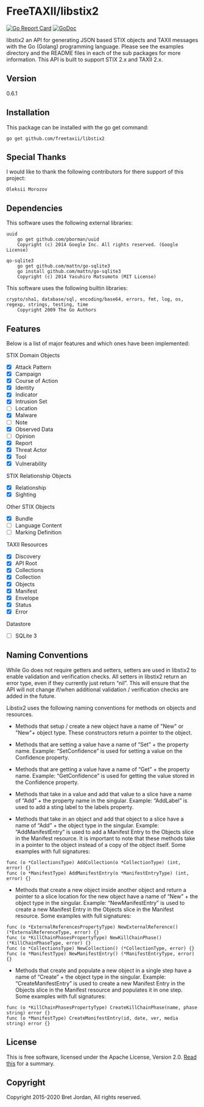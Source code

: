 # FreeTAXII/libstix2

[![Go Report Card](https://goreportcard.com/badge/github.com/freetaxii/libstix2)](https://goreportcard.com/report/github.com/freetaxii/libstix2) [![GoDoc](https://godoc.org/github.com/freetaxii/libstix2?status.png)](https://godoc.org/github.com/freetaxii/libstix2)

libstix2 an API for generating JSON based STIX objects and TAXII messages with 
the Go (Golang) programming language. Please see the examples directory and the 
README files in each of the sub packages for more information. This API is built 
to support STIX 2.x and TAXII 2.x.

## Version
0.6.1

## Installation

This package can be installed with the go get command:

```
go get github.com/freetaxii/libstix2
```

## Special Thanks

I would like to thank the following contributors for there support of this project:

```
Oleksii Morozov
```


## Dependencies

This software uses the following external libraries:
```
uuid
	go get github.com/pborman/uuid
	Copyright (c) 2014 Google Inc. All rights reserved. (Google License)

qo-sqlite3
	go get github.com/mattn/go-sqlite3
	go install github.com/mattn/go-sqlite3
	Copyright (c) 2014 Yasuhiro Matsumoto (MIT License)
```

This software uses the following builtin libraries:
```
crypto/sha1, database/sql, encoding/base64, errors, fmt, log, os, regexp, strings, testing, time
	Copyright 2009 The Go Authors
```


## Features

Below is a list of major features and which ones have been implemented:

STIX Domain Objects
- [x] Attack Pattern
- [x] Campaign
- [x] Course of Action
- [x] Identity
- [x] Indicator
- [x] Intrusion Set
- [ ] Location
- [x] Malware
- [ ] Note
- [x] Observed Data
- [ ] Opinion
- [x] Report
- [x] Threat Actor
- [x] Tool
- [x] Vulnerability

STIX Relationship Objects
- [x] Relationship
- [x] Sighting

Other STIX Objects
- [x] Bundle
- [ ] Language Content
- [ ] Marking Definition

TAXII Resources
- [x] Discovery
- [x] API Root
- [x] Collections
- [x] Collection
- [x] Objects
- [x] Manifest
- [x] Envelope
- [x] Status
- [x] Error

Datastore
- [ ] SQLite 3


## Naming Conventions

While Go does not require getters and setters, setters are used in libstix2 to enable validation and verification checks. All setters in libstix2 return an error type, even if they currently just return “nil”. This will ensure that the API will not change if/when additional validation / verification checks are added in the future. 

Libstix2 uses the following naming conventions for methods on objects and resources.

* Methods that setup / create a new object have a name of "New" or "New"+ object type. These constructors return a pointer to the object. 

* Methods that are setting a value have a name of “Set” + the property name. Example: “SetConfidence” is used for setting a value on the Confidence property.

* Methods that are getting a value have a name of “Get” + the property name. Example: “GetConfidence” is used for getting the value stored in the Confidence property.

* Methods that take in a value and add that value to a slice have a name of “Add” + the property name in the singular. Example: “AddLabel” is used to add a sting label to the labels property. 

* Methods that take in an object and add that object to a slice have a name of “Add” + the object type in the singular. Example: “AddManifestEntry” is used to add a Manifest Entry to the Objects slice in the Manifest resource. It is important to note that these methods take in a pointer to the object instead of a copy of the object itself. Some examples with full signatures:

```
func (o *CollectionsType) AddCollection(o *CollectionType) (int, error) {}
func (o *ManifestType) AddManifestEntry(o *ManifestEntryType) (int, error) {}
```

* Methods that create a new object inside another object and return a pointer to a slice location for the new object have a name of “New” + the object type in the singular. Example: “NewManifestEntry” is used to create a new Manifest Entry in the Objects slice in the Manifest resource. Some examples with full signatures:

```
func (o *ExternalReferencesPropertyType) NewExternalReference() (*ExternalReferenceType, error) {}
func (o *KillChainPhasesPropertyType) NewKillChainPhase() (*KillChainPhaseType, error) {}
func (o *CollectionsType) NewCollection() (*CollectionType, error) {}
func (o *ManifestType) NewManifestEntry() (*ManifestEntryType, error) {}
```

* Methods that create and populate a new object in a single step have a name of “Create” + the object type in the singular. Example: “CreateManifestEntry” is used to create a new Manifest Entry in the Objects slice in the Manifest resource and populates it in one step. Some examples with full signatures:

```
func (o *KillChainPhasesPropertyType) CreateKillChainPhase(name, phase string) error {}
func (o *ManifestType) CreateManifestEntry(id, date, ver, media string) error {}
```


## License

This is free software, licensed under the Apache License, Version 2.0. [Read this](https://tldrlegal.com/license/apache-license-2.0-(apache-2.0)) for a summary.


## Copyright

Copyright 2015-2020 Bret Jordan, All rights reserved.

